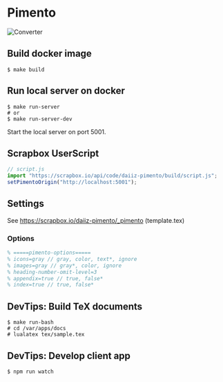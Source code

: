 # Pimento

![Converter](https://github.com/daiiz/pimento/workflows/Converter/badge.svg)

## Build docker image

```
$ make build
```

## Run local server on docker

```
$ make run-server
# or
$ make run-server-dev
```

Start the local server on port 5001.

## Scrapbox UserScript

```js
// script.js
import "https://scrapbox.io/api/code/daiiz-pimento/build/script.js";
setPimentoOrigin("http://localhost:5001");
```

## Settings

See https://scrapbox.io/daiiz-pimento/_pimento (template.tex)

### Options

```tex
% =====pimento-options=====
% icons=gray // gray, color, text*, ignore
% images=gray // gray*, color, ignore
% heading-number-omit-level=3
% appendix=true // true, false*
% index=true // true, false*
```

## DevTips: Build TeX documents

```
$ make run-bash
# cd /var/apps/docs
# lualatex tex/sample.tex
```

## DevTips: Develop client app

```
$ npm run watch
```
